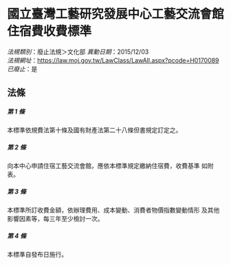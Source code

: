 # 國立臺灣工藝研究發展中心工藝交流會館住宿費收費標準

*法規類別*：廢止法規＞文化部
*異動日期*：2015/12/03  
*法規網址*：https://law.moj.gov.tw/LawClass/LawAll.aspx?pcode=H0170089
*已廢止*：是


## 法條
##### 第 1 條
本標準依規費法第十條及國有財產法第二十八條但書規定訂定之。

##### 第 2 條
向本中心申請住宿工藝交流會館，應依本標準規定繳納住宿費，收費基準
如附表。

##### 第 3 條
本標準所訂收費金額，依辦理費用、成本變動、消費者物價指數變動情形
及其他影響因素等，每三年至少檢討一次。

##### 第 4 條
本標準自發布日施行。


